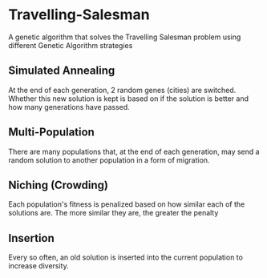 # Travelling-Salesman
A genetic algorithm that solves the Travelling Salesman problem using different Genetic Algorithm strategies

## Simulated Annealing
At the end of each generation, 2 random genes (cities) are switched.  Whether this new solution is kept is based on if the solution is better and how many generations have passed.
## Multi-Population
There are many populations that, at the end of each generation, may send a random solution to another population in a form of migration.
## Niching (Crowding)
Each population's fitness is penalized based on how similar each of the solutions are.  The more similar they are, the greater the penalty
## Insertion
Every so often, an old solution is inserted into the current population to increase diversity.
